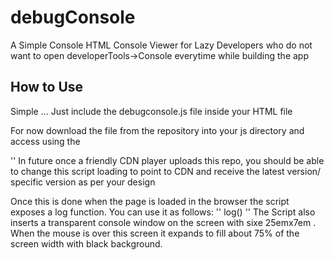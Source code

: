 # debugConsole
A Simple Console HTML Console Viewer for Lazy Developers who do not want to open developerTools->Console everytime while building the app

## How to Use
Simple ... Just include the debugconsole.js file inside your HTML file

For now download the file from the repository into your js directory and access using the <script> tag
''
<script src="/js/debugConsole.js"></script>
''
In future once a friendly CDN player uploads this repo, you should be able to change this script loading to point to CDN and receive the latest version/ specific version as per your design

Once this is done when the page is loaded in the browser the script exposes a log function. You can use it as follows:
''
log(<Your Text>)
''
The Script also inserts a transparent console window on the screen with sixe 25emx7em . When the mouse is over this screen it expands to fill about 75% of the screen width with black background.
